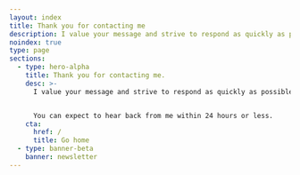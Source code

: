 ```yaml
---
layout: index
title: Thank you for contacting me
description: I value your message and strive to respond as quickly as possible. You can expect to hear back from me within 24 hours or less.
noindex: true
type: page
sections:
  - type: hero-alpha
    title: Thank you for contacting me.
    desc: >-
      I value your message and strive to respond as quickly as possible.


      You can expect to hear back from me within 24 hours or less.
    cta:
      href: /
      title: Go home
  - type: banner-beta
    banner: newsletter
---
```

